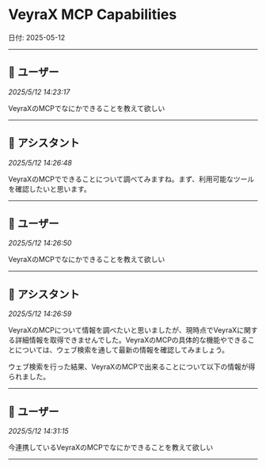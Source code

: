 # VeyraX MCP Capabilities

日付: 2025-05-12

---

## 👤 ユーザー
*2025/5/12 14:23:17*

VeyraXのMCPでなにかできることを教えて欲しい

---

## 🤖 アシスタント
*2025/5/12 14:26:48*

VeyraXのMCPでできることについて調べてみますね。まず、利用可能なツールを確認したいと思います。

---

## 👤 ユーザー
*2025/5/12 14:26:50*

VeyraXのMCPでなにかできることを教えて欲しい

---

## 🤖 アシスタント
*2025/5/12 14:26:59*

VeyraXのMCPについて情報を調べたいと思いましたが、現時点でVeyraXに関する詳細情報を取得できませんでした。VeyraXのMCPの具体的な機能やできることについては、ウェブ検索を通して最新の情報を確認してみましょう。


ウェブ検索を行った結果、VeyraXのMCPで出来ることについて以下の情報が得られました。

---

## 👤 ユーザー
*2025/5/12 14:31:15*

今連携しているVeyraXのMCPでなにかできることを教えて欲しい

---
